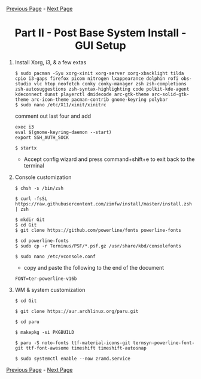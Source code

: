 [Previous Page](/Install-p1.md) - [Next Page](/Install-p3.md)
<h1 align="center"> Part II - Post Base System Install - GUI Setup</h1>

1. Install Xorg, i3, & a few extas

    ```Shell
    $ sudo pacman -Syu xorg-xinit xorg-server xorg-xbacklight tilda cpio i3-gaps firefox picom nitrogen lxappearance dolphin rofi obs-studio vlc htop neofetch conky conky-manager zsh zsh-completions zsh-autosuggestions zsh-syntax-highlighting code polkit-kde-agent kdeconnect dunst playerctl dmidecode arc-gtk-theme arc-solid-gtk-theme arc-icon-theme pacman-contrib gnome-keyring polybar
    $ sudo nano /etc/X11/xinit/xinitrc
    ```
    comment out last four and add
    
    ```
    exec i3
    eval $(gnome-keyring-daemon --start)
    export SSH_AUTH_SOCK
    ```
    ```shell
    $ startx
    ```

    - Accept config wizard and press command+shift+e to exit back to the terminal

2.  Console customization

    ```shell
    $ chsh -s /bin/zsh
    
    $ curl -fsSL https://raw.githubusercontent.com/zimfw/install/master/install.zsh | zsh
    
    $ mkdir Git
    $ cd Git
    $ git clone https://github.com/powerline/fonts powerline-fonts
    
    $ cd powerline-fonts
    $ sudo cp -r Terminus/PSF/*.psf.gz /usr/share/kbd/consolefonts
    
    $ sudo nano /etc/vconsole.conf
    ```
    - copy and paste the following to the end of the document
    ```SHELL
    FONT=ter-powerline-v16b
    ```
3.  WM & system customization

    ```
    $ cd Git
    
    $ git clone https://aur.archlinux.org/paru.git
    
    $ cd paru 
    
    $ makepkg -si PKGBUILD 
    
    $ paru -S noto-fonts ttf-material-icons-git termsyn-powerline-font-git ttf-font-awesome timeshift timeshift-autosnap
    
    $ sudo systemctl enable --now zramd.service 
    ```

[Previous Page](//Install-p1.md) - [Next Page](/Install-p3.md)
